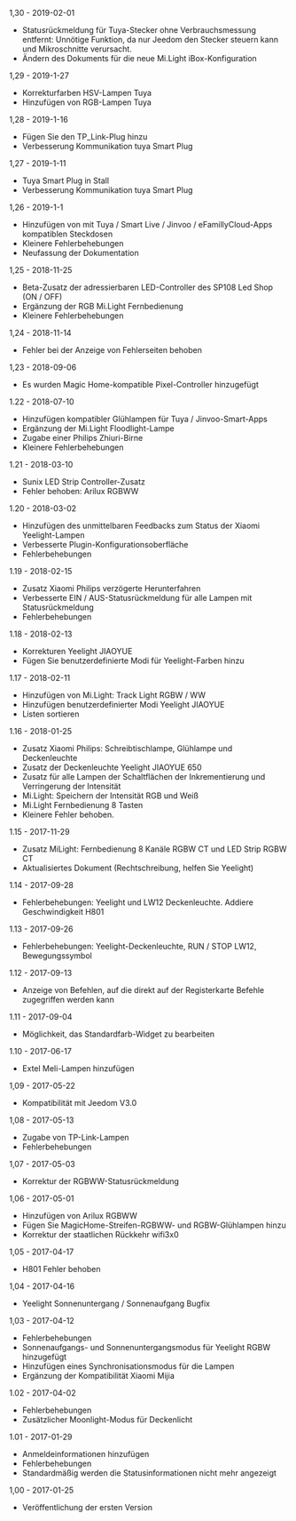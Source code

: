 1,30 - 2019-02-01
-   Statusrückmeldung für Tuya-Stecker ohne Verbrauchsmessung entfernt: Unnötige Funktion, da nur Jeedom den Stecker steuern kann und Mikroschnitte verursacht.
-   Ändern des Dokuments für die neue Mi.Light iBox-Konfiguration

1,29 - 2019-1-27
-   Korrekturfarben HSV-Lampen Tuya
-   Hinzufügen von RGB-Lampen Tuya

1,28 - 2019-1-16
-   Fügen Sie den TP_Link-Plug hinzu
-   Verbesserung Kommunikation tuya Smart Plug

1,27 - 2019-1-11
-   Tuya Smart Plug in Stall
-   Verbesserung Kommunikation tuya Smart Plug

1,26 - 2019-1-1
-   Hinzufügen von mit Tuya / Smart Live / Jinvoo / eFamillyCloud-Apps kompatiblen Steckdosen
-   Kleinere Fehlerbehebungen
-   Neufassung der Dokumentation

1,25 - 2018-11-25
-   Beta-Zusatz der adressierbaren LED-Controller des SP108 Led Shop (ON / OFF)
-   Ergänzung der RGB Mi.Light Fernbedienung
-   Kleinere Fehlerbehebungen

1,24 - 2018-11-14
-   Fehler bei der Anzeige von Fehlerseiten behoben

1,23 - 2018-09-06
-   Es wurden Magic Home-kompatible Pixel-Controller hinzugefügt

1.22 - 2018-07-10
-   Hinzufügen kompatibler Glühlampen für Tuya / Jinvoo-Smart-Apps
-   Ergänzung der Mi.Light Floodlight-Lampe
-   Zugabe einer Philips Zhiuri-Birne
-   Kleinere Fehlerbehebungen

1.21 - 2018-03-10
-   Sunix LED Strip Controller-Zusatz
-   Fehler behoben: Arilux RGBWW

1.20 - 2018-03-02
-   Hinzufügen des unmittelbaren Feedbacks zum Status der Xiaomi Yeelight-Lampen
-   Verbesserte Plugin-Konfigurationsoberfläche
-   Fehlerbehebungen

1.19 - 2018-02-15
-   Zusatz Xiaomi Philips verzögerte Herunterfahren
-   Verbesserte EIN / AUS-Statusrückmeldung für alle Lampen mit Statusrückmeldung
-   Fehlerbehebungen

1.18 - 2018-02-13
-   Korrekturen Yeelight JIAOYUE
-   Fügen Sie benutzerdefinierte Modi für Yeelight-Farben hinzu

1.17 - 2018-02-11
-   Hinzufügen von Mi.Light: Track Light RGBW / WW
-   Hinzufügen benutzerdefinierter Modi Yeelight JIAOYUE
-   Listen sortieren

1.16 - 2018-01-25
-   Zusatz Xiaomi Philips: Schreibtischlampe, Glühlampe und Deckenleuchte
-   Zusatz der Deckenleuchte Yeelight JIAOYUE 650
-   Zusatz für alle Lampen der Schaltflächen der Inkrementierung und Verringerung der Intensität
-   Mi.Light: Speichern der Intensität RGB und Weiß
-   Mi.Light Fernbedienung 8 Tasten
-   Kleinere Fehler behoben.

1.15 - 2017-11-29
-   Zusatz MiLight: Fernbedienung 8 Kanäle RGBW CT und LED Strip RGBW CT
-   Aktualisiertes Dokument (Rechtschreibung, helfen Sie Yeelight)

1.14 - 2017-09-28
-   Fehlerbehebungen: Yeelight und LW12 Deckenleuchte. Addiere Geschwindigkeit H801

1.13 - 2017-09-26
-   Fehlerbehebungen: Yeelight-Deckenleuchte, RUN / STOP LW12, Bewegungssymbol

1.12 - 2017-09-13
-   Anzeige von Befehlen, auf die direkt auf der Registerkarte Befehle zugegriffen werden kann

1.11 - 2017-09-04
-   Möglichkeit, das Standardfarb-Widget zu bearbeiten

1.10 - 2017-06-17
-   Extel Meli-Lampen hinzufügen

1,09 - 2017-05-22
-   Kompatibilität mit Jeedom V3.0

1,08 - 2017-05-13
-   Zugabe von TP-Link-Lampen
-   Fehlerbehebungen

1,07 - 2017-05-03
-   Korrektur der RGBWW-Statusrückmeldung

1,06 - 2017-05-01
-   Hinzufügen von Arilux RGBWW
-   Fügen Sie MagicHome-Streifen-RGBWW- und RGBW-Glühlampen hinzu
-   Korrektur der staatlichen Rückkehr wifi3x0

1,05 - 2017-04-17
-   H801 Fehler behoben

1,04 - 2017-04-16
-   Yeelight Sonnenuntergang / Sonnenaufgang Bugfix

1,03 - 2017-04-12
-   Fehlerbehebungen
-   Sonnenaufgangs- und Sonnenuntergangsmodus für Yeelight RGBW hinzugefügt
-   Hinzufügen eines Synchronisationsmodus für die Lampen
-   Ergänzung der Kompatibilität Xiaomi Mijia

1.02 - 2017-04-02
-   Fehlerbehebungen
-   Zusätzlicher Moonlight-Modus für Deckenlicht

1.01 - 2017-01-29
-   Anmeldeinformationen hinzufügen
-   Fehlerbehebungen
-   Standardmäßig werden die Statusinformationen nicht mehr angezeigt

1,00 - 2017-01-25
-   Veröffentlichung der ersten Version
